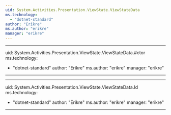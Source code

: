 ```yaml
---
uid: System.Activities.Presentation.ViewState.ViewStateData
ms.technology: 
  - "dotnet-standard"
author: "Erikre"
ms.author: "erikre"
manager: "erikre"
---
```


---
uid: System.Activities.Presentation.ViewState.ViewStateData.#ctor
ms.technology: 
  - "dotnet-standard"
author: "Erikre"
ms.author: "erikre"
manager: "erikre"
---

---
uid: System.Activities.Presentation.ViewState.ViewStateData.Id
ms.technology: 
  - "dotnet-standard"
author: "Erikre"
ms.author: "erikre"
manager: "erikre"
---
